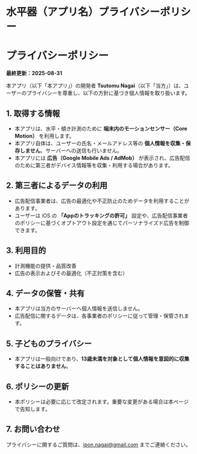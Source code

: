 # 水平器（アプリ名）プライバシーポリシー

# プライバシーポリシー

**最終更新：2025-08-31**

本アプリ（以下「本アプリ」）の開発者 **Tsutomu Nagai**（以下「当方」）は、ユーザーのプライバシーを尊重し、以下の方針に基づき個人情報を取り扱います。

## 1. 取得する情報

- 本アプリは、水平・傾き計測のために **端末内のモーションセンサー（Core Motion）** を利用します。
- 本アプリ自体は、ユーザーの氏名・メールアドレス等の **個人情報を収集・保存しません**。サーバーへの送信も行いません。
- 本アプリには **広告（Google Mobile Ads / AdMob）** が表示され、広告配信のために第三者がデバイス情報等を収集・利用する場合があります。

## 2. 第三者によるデータの利用

- 広告配信事業者は、広告の最適化や不正防止のためデータを利用することがあります。
- ユーザーは iOS の **「Appのトラッキングの許可」** 設定や、広告配信事業者のポリシーに基づくオプトアウト設定を通じてパーソナライズド広告を制御できます。

## 3. 利用目的

- 計測機能の提供・品質改善
- 広告の表示およびその最適化（不正対策を含む）

## 4. データの保管・共有

- 本アプリは当方のサーバーへ個人情報を送信しません。
- 広告配信に関するデータは、各事業者のポリシーに従って管理・保管されます。

## 5. 子どものプライバシー

- 本アプリは一般向けであり、**13歳未満を対象として個人情報を意図的に収集することはありません**。

## 6. ポリシーの更新

- 本ポリシーは必要に応じて改定されます。重要な変更がある場合は本ページで告知します。

## 7. お問い合わせ

プライバシーに関するご質問は、ipon.nagai@gmail.com までご連絡ください。

